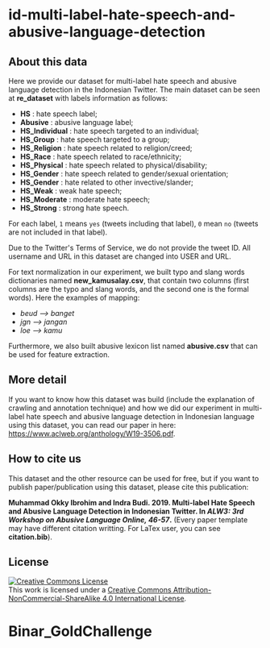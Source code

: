 # id-multi-label-hate-speech-and-abusive-language-detection

## About this data
Here we provide our dataset for multi-label hate speech and abusive language detection in the Indonesian Twitter. The main dataset can be seen at **re_dataset** with labels information as follows:
* **HS** : hate speech label;
* **Abusive** : abusive language label;
* **HS_Individual** : hate speech targeted to an individual;
* **HS_Group** : hate speech targeted to a group;
* **HS_Religion** : hate speech related to religion/creed;
* **HS_Race** : hate speech related to race/ethnicity;
* **HS_Physical** : hate speech related to physical/disability;
* **HS_Gender** : hate speech related to gender/sexual orientation;
* **HS_Gender** : hate related to other invective/slander;
* **HS_Weak** : weak hate speech;
* **HS_Moderate** : moderate hate speech;
* **HS_Strong** : strong hate speech.

For each label, `1` means `yes` (tweets including that label), `0` mean `no` (tweets are not included in that label). 

Due to the Twitter's Terms of Service, we do not provide the tweet ID. All username and URL in this dataset are changed into USER and URL. 

For text normalization in our experiment, we built typo and slang words dictionaries named **new_kamusalay.csv**, that contain two columns (first columns are the typo and slang words, and the second one is the formal words). Here the examples of mapping:
* *beud --> banget*
* *jgn --> jangan*
* *loe --> kamu*

Furthermore, we also built abusive lexicon list named **abusive.csv** that can be used for feature extraction.

## More detail
If you want to know how this dataset was build (include the explanation of crawling and annotation technique) and how we did our experiment in multi-label hate speech and abusive language detection in Indonesian language using this dataset, you can read our paper in here: https://www.aclweb.org/anthology/W19-3506.pdf.

## How to cite us
This dataset and the other resource can be used for free, but if you want to publish paper/publication using this dataset, please cite this publication:

**Muhammad Okky Ibrohim and Indra Budi. 2019. Multi-label Hate Speech and Abusive Language Detection in Indonesian Twitter. In *ALW3: 3rd Workshop on Abusive Language Online, 46-57*.** (Every paper template may have different citation writting. For LaTex user, you can see **citation.bib**).

## License
<a rel="license" href="http://creativecommons.org/licenses/by-nc-sa/4.0/"><img alt="Creative Commons License" style="border-width:0" src="https://i.creativecommons.org/l/by-nc-sa/4.0/88x31.png" /></a><br />This work is licensed under a <a rel="license" href="http://creativecommons.org/licenses/by-nc-sa/4.0/">Creative Commons Attribution-NonCommercial-ShareAlike 4.0 International License</a>.
# Binar_GoldChallenge
